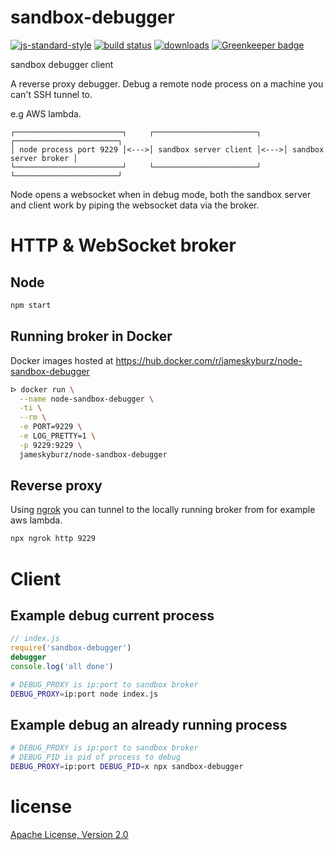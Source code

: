 # sandbox-debugger

[![js-standard-style](https://img.shields.io/badge/code_style-standard-brightgreen.svg)](https://github.com/feross/standard)
[![build status](https://api.travis-ci.org/JamesKyburz/sandbox-debugger.svg)](https://travis-ci.org/JamesKyburz/sandbox-debugger)
[![downloads](https://img.shields.io/npm/dm/sandbox-debugger.svg)](https://npmjs.org/package/sandbox-debugger)
[![Greenkeeper badge](https://badges.greenkeeper.io/JamesKyburz/sandbox-debugger.svg)](https://greenkeeper.io/)

sandbox debugger client

A reverse proxy debugger.
Debug a remote node process on a machine you can't SSH tunnel to.

e.g AWS lambda.

```
┌────────────────────────┐     ┌───────────────────────┐     ┌───────────────────────┐
│ node process port 9229 │<--->│ sandbox server client │<--->│ sandbox server broker │
└────────────────────────┘     └───────────────────────┘     └───────────────────────┘
```

Node opens a websocket when in debug mode, both the sandbox server and client work by piping the websocket data via the broker.

# HTTP & WebSocket broker

## Node

```sh
npm start
```

## Running broker in Docker

Docker images hosted at https://hub.docker.com/r/jameskyburz/node-sandbox-debugger

```sh
ᐅ docker run \
  --name node-sandbox-debugger \
  -ti \
  --rm \
  -e PORT=9229 \
  -e LOG_PRETTY=1 \
  -p 9229:9229 \
  jameskyburz/node-sandbox-debugger
```

## Reverse proxy

Using [ngrok](https://npm.im/ngrok) you can tunnel to the locally running broker from for example aws lambda.

```sh
npx ngrok http 9229
```

# Client 

## Example debug current process

```javascript
// index.js
require('sandbox-debugger')
debugger
console.log('all done')
```

```sh
# DEBUG_PROXY is ip:port to sandbox broker
DEBUG_PROXY=ip:port node index.js
```

## Example debug an already running process

```sh
# DEBUG_PROXY is ip:port to sandbox broker
# DEBUG_PID is pid of process to debug
DEBUG_PROXY=ip:port DEBUG_PID=x npx sandbox-debugger
```

# license

[Apache License, Version 2.0](LICENSE)
